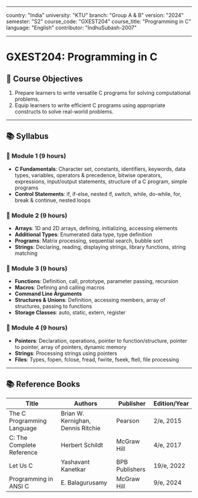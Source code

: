 
---
country: "India"
university: "KTU"
branch: "Group A & B"
version: "2024"
semester: "S2"
course_code: "GXEST204"
course_title: "Programming in C"
language: "English"
contributor: "IndhuSubash-2007"

---

# GXEST204: Programming in C

## 📘 Course Objectives

1. Prepare learners to write versatile C programs for solving computational problems.
2. Equip learners to write efficient C programs using appropriate constructs to solve real-world problems.

---

## 📚 Syllabus

### 🔹 Module 1 (9 hours)

- **C Fundamentals**: Character set, constants, identifiers, keywords, data types, variables, operators & precedence, bitwise operators, expressions, input/output statements, structure of a C program, simple programs
- **Control Statements**: if, if-else, nested if, switch, while, do-while, for, break & continue, nested loops

### 🔹 Module 2 (9 hours)

- **Arrays**: 1D and 2D arrays, defining, initializing, accessing elements
- **Additional Types**: Enumerated data type, type definition
- **Programs**: Matrix processing, sequential search, bubble sort
- **Strings**: Declaring, reading, displaying strings, library functions, string matching

### 🔹 Module 3 (9 hours)

- **Functions**: Definition, call, prototype, parameter passing, recursion
- **Macros**: Defining and calling macros
- **Command Line Arguments**
- **Structures & Unions**: Definition, accessing members, array of structures, passing to functions
- **Storage Classes**: auto, static, extern, register

### 🔹 Module 4 (9 hours)

- **Pointers**: Declaration, operations, pointer to function/structure, pointer to pointer, array of pointers, dynamic memory
- **Strings**: Processing strings using pointers
- **Files**: Types, fopen, fclose, fread, fwrite, fseek, ftell, file processing

---

## 📚 Reference Books

| Title                        | Authors                                | Publisher     | Edition/Year |
|-----------------------------|----------------------------------------|---------------|--------------|
| The C Programming Language  | Brian W. Kernighan, Dennis Ritchie     | Pearson       | 2/e, 2015    |
| C: The Complete Reference   | Herbert Schildt                        | McGraw Hill   | 4/e, 2017    |
| Let Us C                    | Yashavant Kanetkar                     | BPB Publishers| 19/e, 2022   |
| Programming in ANSI C       | E. Balagurusamy                        | McGraw Hill   | 9/e, 2024    |
```



